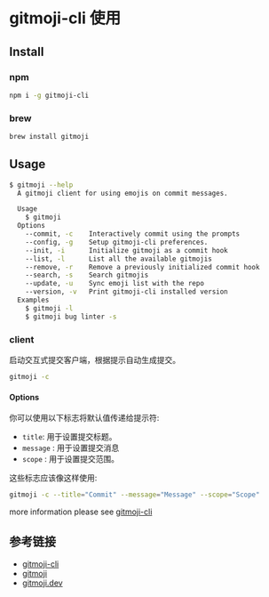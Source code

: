 # gitmoji-cli 使用

## Install

### npm

```sh
npm i -g gitmoji-cli
```

### brew

```sh
brew install gitmoji
```

## Usage

```sh
$ gitmoji --help
  A gitmoji client for using emojis on commit messages.

  Usage
    $ gitmoji
  Options
    --commit, -c    Interactively commit using the prompts
    --config, -g    Setup gitmoji-cli preferences.
    --init, -i      Initialize gitmoji as a commit hook
    --list, -l      List all the available gitmojis
    --remove, -r    Remove a previously initialized commit hook
    --search, -s    Search gitmojis
    --update, -u    Sync emoji list with the repo
    --version, -v   Print gitmoji-cli installed version
  Examples
    $ gitmoji -l
    $ gitmoji bug linter -s
```

### client

启动交互式提交客户端，根据提示自动生成提交。

```sh
gitmoji -c
```

#### Options

你可以使用以下标志将默认值传递给提示符:

- `title`: 用于设置提交标题。
- `message` : 用于设置提交消息
- `scope` : 用于设置提交范围。

这些标志应该像这样使用:

```sh
gitmoji -c --title="Commit" --message="Message" --scope="Scope"
```

more information please see [gitmoji-cli](https://github.com/carloscuesta/gitmoji-cli)

## 参考链接

- [gitmoji-cli](https://github.com/carloscuesta/gitmoji-cli)
- [gitmoji](https://github.com/carloscuesta/gitmoji)
- [gitmoji.dev](https://gitmoji.dev/)
